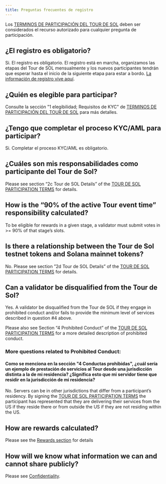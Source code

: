 ```yaml
---
title: Preguntas frecuentes de registro
---
```


Los [TERMINOS DE PARTICIPACIÓN DEL TOUR DE SOL](https://drive.google.com/a/solana.com/file/d/15ueLG6VJoQ5Hx4rnpjFeuL3pG5DbrBbE/view?usp=sharing) deben ser considerados el recurso autorizado para cualquier pregunta de participación.

## ¿El registro es obligatorio?

Si. El registro es obligatorio. El registro está en marcha, organizamos las etapas del Tour de SOL mensualmente y los nuevos participantes tendrán que esperar hasta el inicio de la siguiente etapa para estar a bordo. [La información de registro vive aquí](how-to-register.md).

## ¿Quién es elegible para participar?

Consulte la sección "1 elegibilidad; Requisitos de KYC" de [TERMINOS DE PARTICIPACIÓN DEL TOUR DE SOL](https://drive.google.com/a/solana.com/file/d/15ueLG6VJoQ5Hx4rnpjFeuL3pG5DbrBbE/view?usp=sharing) para más detalles.

## ¿Tengo que completar el proceso KYC/AML para participar?

Si. Completar el proceso KYC/AML es obligatorio.

## ¿Cuáles son mis responsabilidades como participante del Tour de Sol?

Please see section “2c Tour de SOL Details” of the [TOUR DE SOL PARTICIPATION TERMS](https://drive.google.com/file/d/15ueLG6VJoQ5Hx4rnpjFeuL3pG5DbrBbE/view) for details.

## How is the “90% of the active Tour event time” responsibility calculated?

To be eligible for rewards in a given stage, a validator must submit votes in &gt;= 90% of that stage’s slots.

## Is there a relationship between the Tour de Sol testnet tokens and Solana mainnet tokens?

No. Please see section ”2d Tour de SOL Details” of the [TOUR DE SOL PARTICIPATION TERMS](https://drive.google.com/file/d/15ueLG6VJoQ5Hx4rnpjFeuL3pG5DbrBbE/view) for details.

## Can a validator be disqualified from the Tour de Sol?

Yes. A validator be disqualified from the Tour de SOL if they engage in prohibited conduct and/or fails to provide the minimum level of services described in question \#4 above.

Please also see Section “4 Prohibited Conduct” of the [TOUR DE SOL PARTICIPATION TERMS](https://drive.google.com/file/d/15ueLG6VJoQ5Hx4rnpjFeuL3pG5DbrBbE/view) for a more detailed description of prohibited conduct.

### More questions related to Prohibited Conduct:

#### Como se menciona en la sección "4 Conductas prohibidas", ¿cuál sería un ejemplo de prestación de servicios al Tour desde una jurisdicción distinta a la de mi residencia? ¿Significa esto que mi servidor tiene que residir en la jurisdicción de mi residencia?

No. Servers can be in other jurisdictions that differ from a participant’s residency. By signing the [TOUR DE SOL PARTICIPATION TERMS](https://drive.google.com/file/d/15ueLG6VJoQ5Hx4rnpjFeuL3pG5DbrBbE/view) the participant has represented that they are delivering their services from the US if they reside there or from outside the US if they are not residing within the US.

## How are rewards calculated?

Please see the [Rewards section](rewards.md) for details

## How will we know what information we can and cannot share publicly?

Please see [Confidentiality](confidentiality.md).
